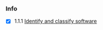 ### Info
- [x] 1.1.1 [Identify and classify software](https://www.cisecurity.org/controls/identify-and-classify-software/)